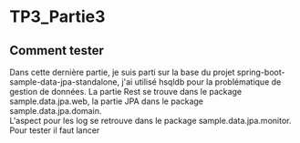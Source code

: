 # TP3_Partie3

## Comment tester
Dans cette dernière partie, je suis parti sur la base du projet spring-boot-sample-data-jpa-standalone, j'ai utilisé hsqldb pour la problématique de gestion de 
données. La partie Rest se trouve dans le package sample.data.jpa.web, la partie JPA dans le package sample.data.jpa.domain.  
L'aspect pour les log se retrouve dans le package sample.data.jpa.monitor. Pour tester il faut lancer

